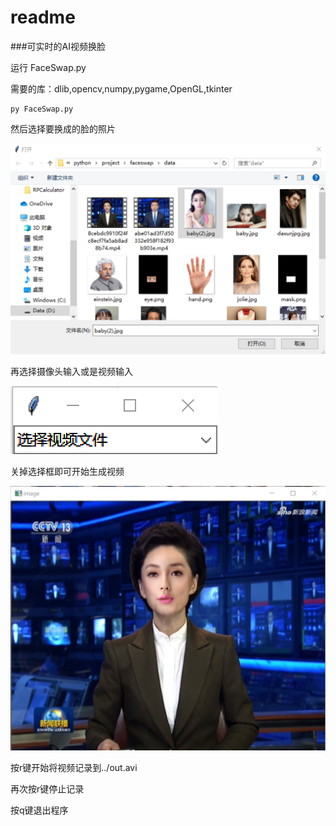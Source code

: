 # readme

###可实时的AI视频换脸

运行  FaceSwap.py

需要的库：dlib,opencv,numpy,pygame,OpenGL,tkinter

```shell
py FaceSwap.py
```

然后选择要换成的脸的照片

![image](https://github.com/gurry30/A-Simple-FaceSawp/blob/master/pic/1564464757393.png)

再选择摄像头输入或是视频输入

![156464815780](https://github.com/gurry30/A-Simple-FaceSawp/blob/master/pic/1564464815780.png)

关掉选择框即可开始生成视频

![1564464935140](https://github.com/gurry30/A-Simple-FaceSawp/blob/master/pic/1564464935140.png)

按r键开始将视频记录到../out.avi

再次按r键停止记录

按q键退出程序
